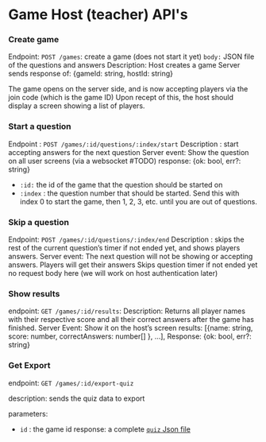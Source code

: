 # Game Host (teacher) API's

### Create game
Endpoint: `POST /games`: create a game (does not start it yet)
`body:` JSON file of the questions and answers
Description: Host creates a game
Server sends response of: {gameId: string, hostId: string}

The game opens on the server side, and is now accepting players via the join code (which is the game ID)
Upon recept of this, the host should display a screen showing a list of players. 

### Start a question

Endpoint : `POST /games/:id/questions/:index/start`
Description : start accepting answers for the next question 
Server event: Show the question on all user screens (via a websocket #TODO)
response: {ok: bool, err?: string}

- `:id:` the id of the game that the question should be started on
- `:index` : the question number that should be started. 
Send this with index 0 to start the game, then 1, 2, 3, etc. until you are out of questions.


### Skip a question

Endpoint: `POST /games/:id/questions/:index/end`
Description : skips the rest of the current question’s timer if not ended yet, and shows players answers. 
Server event: The next question will not be showing or accepting answers. 
Players will get their answers
Skips question timer if not ended yet
no request body here (we will work on host authentication later)


### Show results
endpoint: `GET /games/:id/results`: 
Description: Returns all player names with their respective score and all their correct answers after the game has finished.
Server Event: Show it on the host’s screen
results: [{name: string, score: number, correctAnswers: number[] }, …],
Response: {ok: bool, err?: string}

### Get Export
endpoint: `GET /games/:id/export-quiz`

description: sends the quiz data to export 

parameters:
- `id` : the game id
response: a complete [`quiz` Json file](../backend/Quiz.md)

